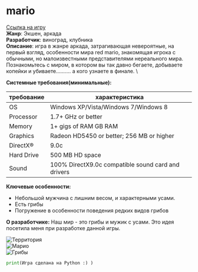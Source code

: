 # mario
[Ссылка на игру]()\
**Жанр**: Экшен, аркада\
**Разработчик**: виноград, клубника\
**Описание**: игра в жанре аркада, затрагивающая невероятные, на первый взгляд, особенности мира red mario, знакомящая игрока с обычными, но малоизвестными представителями нереального мира. Познакомьтесь с миром, в котором вы так давно бегаете, добываете копейки и убиваете.......... а кого узнаете в финале. \

**Системные требования(минимальные):**

|требование |характеристика                           |
|-          |-                                        |
|OS         |Windows XP/Vista/Windows 7/Windows 8     |
|Processor  |1.7+ GHz or better                       |
|Memory     |1+ gigs of RAM GB RAM                    |
|Graphics   |Radeon HD5450 or better; 256 MB or higher|
|DirectX®   |9.0c                                     |
|Hard Drive |500 MB HD space                          |
|Sound      |100% DirectX9.0c compatible sound card and drivers|

**Ключевые особенности:**
- Небольшой мужчина с лишним весом, и характерными усами.
- Есть грибы
- Погружение в особенности поведения редких видов грибов

**О разработчике:**
Наш мир - это грибы и мужик с усами. Это идея посетила меня при разработке данной игры.

![Территория](https://i.pinimg.com/originals/38/f0/47/38f047f2735279997cfe6525a8be1751.jpg) \
![Марио](https://img.itch.zone/aW1nLzYxMzA0MjIuZ2lm/original/x7XLh2.gif) \
![Грибы](https://img.itch.zone/aW1nLzYwMzUzMzEuZ2lm/original/U36zqc.gif)
```python
print(Игра сделана на Python :) )
```
